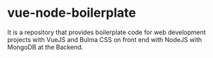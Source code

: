 # vue-node-boilerplate
It is a repository that provides boilerplate code for web development projects with VueJS and Bulma CSS on front end with NodeJS with MongoDB at the Backend.
